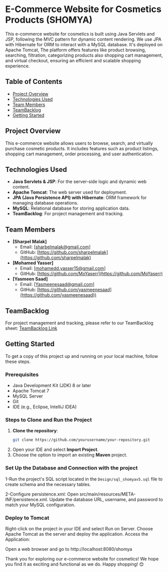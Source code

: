 # E-Commerce Website for Cosmetics Products (SHOMYA)

This e-commerce website for cosmetics is built using Java Servlets and JSP, following the MVC pattern for dynamic content rendering. We use JPA with Hibernate for ORM to interact with a MySQL database. It's deployed on Apache Tomcat, The platform offers features like product browsing, searching, filtration, categorizing products also shopping cart management, and virtual checkout, ensuring an efficient and scalable shopping experience.



## Table of Contents
- [Project Overview](#project-overview)
- [Technologies Used](#technologies-used)
- [Team Members](#team-members)
- [TeamBacklog](#teambacklog)
- [Getting Started](#getting-started)



## Project Overview
This e-commerce website allows users to browse, search, and virtually purchase cosmetic products. It includes features such as product listings, shopping cart management, order processing, and user authentication.

## Technologies Used
- **Java Servlets & JSP**: For the server-side logic and dynamic web content.
- **Apache Tomcat**: The web server used for deployment.
- **JPA (Java Persistence API) with Hibernate**: ORM framework for managing database operations.
- **MySQL**: Relational database for storing application data.
- **TeamBacklog**: For project management and tracking.

## Team Members
- **[Sharpel Malak]**
  - Email: [sharbelmalak@gmail.com]
  - GitHub: [https://github.com/sharpelmalak](https://github.com/sharpelmalak)
- **[Mohamed Yasser]**
  - Email: [mohamedd.yasser15@gmail.com]
  - GitHub: [https://github.com/MoYaserr](https://github.com/MoYaserr)
- **[Yasmeen Saad]**
  - Email: [Yasmeenesaad@gmail.com]
  - GitHub: [https://github.com/yasmeenesaad](https://github.com/yasmeenesaad))


## TeamBacklog
For project management and tracking, please refer to our TeamBacklog sheet: [TeamBacklog Link]([https://example.com/your-teambacklog-link](https://docs.google.com/spreadsheets/d/19wdoVy30Yd0z1drf2HZa1oTiyqRDgZ4PleSpzl5oty4/edit?usp=sharing))

## Getting Started
To get a copy of this project up and running on your local machine, follow these steps.

### Prerequisites
- Java Development Kit (JDK) 8 or later
- Apache Tomcat 7 
- MySQL Server
- Git
- IDE (e.g., Eclipse, IntelliJ IDEA)

### Steps to Clone and Run the Project
1. **Clone the repository**:
   ```bash
   git clone https://github.com/yourusername/your-repository.git

2. Open your IDE and select **Import Project**.
3. Choose the option to import an existing **Maven** project.

### Set Up the Database and Connection with the project
1-Run the project's SQL script located in the `Design/sql_shomyav5.sql` file to create schema and the necessary tables.

2-Configure persistence.xml:
Open src/main/resources/META-INF/persistence.xml.
Update the database URL, username, and password to match your MySQL configuration.


### Deploy to Tomcat


Right-click on the project in your IDE and select Run on Server.
Choose Apache Tomcat as the server and deploy the application.
Access the Application:

Open a web browser and go to http://localhost:8080/shomya

Thank you for exploring our e-commerce website for cosmetics! We hope you find it as exciting and functional as we do. Happy shopping! 😊

